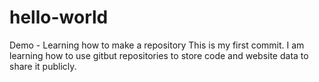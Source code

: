 # hello-world
Demo - Learning how to make a repository
This is my first commit. I am learning how to use gitbut repositories to store code and website data to share it publicly. 
